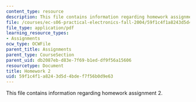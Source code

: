 ```yaml
---
content_type: resource
description: This file contains information regarding homework assignment 2.
file: /courses/ec-s06-practical-electronics-fall-2004/59f1c4f1a8243d5d4bdef7f56b0d9e63_MITEC_S06F04_hw2.pdf
file_type: application/pdf
learning_resource_types:
- Assignments
ocw_type: OCWFile
parent_title: Assignments
parent_type: CourseSection
parent_uid: db2087eb-d83e-7f69-b1ed-df9f56a15606
resourcetype: Document
title: Homework 2
uid: 59f1c4f1-a824-3d5d-4bde-f7f56b0d9e63
---
```

This file contains information regarding homework assignment 2.

